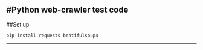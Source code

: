 #Python web-crawler test code
------------
##Set up

```
pip install requests beatifulsoup4
```
------------


